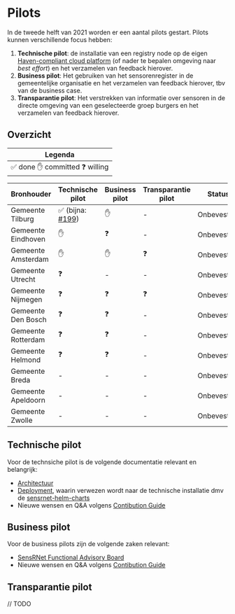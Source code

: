 # Pilots

In de tweede helft van 2021 worden er een aantal pilots gestart. Pilots kunnen verschillende focus hebben:

1. **Technische pilot**: de installatie van een registry node op de eigen [Haven-compliant cloud platform](https://haven.commonground.nl/) (of nader te bepalen omgeving naar _best effort_) en het verzamelen van feedback hierover.
2. **Business pilot**:  Het gebruiken van het sensorenregister in de gemeentelijke organisatie en het verzamelen van feedback hierover, tbv van de business case.
3. **Transparantie pilot**: Het verstrekken van informatie over sensoren in de directe omgeving van een geselecteerde groep burgers en het verzamelen van feedback hierover.

## Overzicht

| Legenda                                                              |
| -------------------------------------------------------------------- |
| :white_check_mark: done  :raised_hand: committed  :question: willing |


| Bronhouder         | Technische pilot                                                                                   | Business pilot | Transparantie pilot | Status      |
| ------------------ | -------------------------------------------------------------------------------------------------- | -------------- | ------------------- | ----------- |
| Gemeente Tilburg   | :white_check_mark: (bijna: [#199](https://github.com/kadaster-labs/sensrnet-home/discussions/199)) | :raised_hand:  | -                   | Onbevestigd |
| Gemeente Eindhoven | :raised_hand:                                                                                      | :question:     | -                   | Onbevestigd |
| Gemeente Amsterdam | :raised_hand:                                                                                      | :raised_hand:  | :question:          | Onbevestigd |
| Gemeente Utrecht   | :question:                                                                                         | -              | -                   | Onbevestigd |
| Gemeente Nijmegen  | :question:                                                                                         | :question:     | :question:          | Onbevestigd |
| Gemeente Den Bosch | :question:                                                                                         | :question:     | -                   | Onbevestigd |
| Gemeente Rotterdam | :question:                                                                                         | :question:     | -                   | Onbevestigd |
| Gemeente Helmond   | :question:                                                                                         | :question:     | -                   | Onbevestigd |
| Gemeente Breda     | -                                                                                                  | -              | -                   | Onbevestigd |
| Gemeente Apeldoorn | -                                                                                                  | -              | -                   | Onbevestigd |
| Gemeente Zwolle    | -                                                                                                  | -              | -                   | Onbevestigd |


## Technische pilot

Voor de technsiche pilot is de volgende documentatie relevant en belangrijk:

- [Architectuur](Architecture.md)
- [Deployment](Deployment.md), waarin verwezen wordt naar de technische installatie dmv de [sensrnet-helm-charts](https://github.com/kadaster-labs/sensrnet-helm-charts)
- Nieuwe wensen en Q&A volgens [Contibution Guide](https://github.com/kadaster-labs/sensrnet-home/blob/main/CONTRIBUTING.md)

## Business pilot

Voor de business pilots zijn de volgende zaken relevant:

- [SensRNet Functional Advisory Board](FAB.md)
- Nieuwe wensen en Q&A volgens [Contibution Guide](https://github.com/kadaster-labs/sensrnet-home/blob/main/CONTRIBUTING.md)

## Transparantie pilot

// TODO
